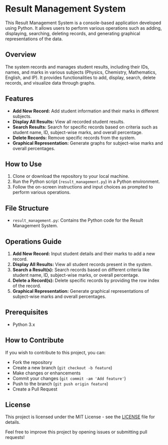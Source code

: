 # Result Management System

This Result Management System is a console-based application developed using Python. It allows users to perform various operations such as adding, displaying, searching, deleting records, and generating graphical representations of the data.

## Overview

The system records and manages student results, including their IDs, names, and marks in various subjects (Physics, Chemistry, Mathematics, English, and IP). It provides functionalities to add, display, search, delete records, and visualize data through graphs.

## Features

- **Add New Record:** Add student information and their marks in different subjects.
- **Display All Results:** View all recorded student results.
- **Search Results:** Search for specific records based on criteria such as student name, ID, subject-wise marks, and overall percentage.
- **Delete Records:** Remove specific records from the system.
- **Graphical Representation:** Generate graphs for subject-wise marks and overall percentages.

## How to Use

1. Clone or download the repository to your local machine.
2. Run the Python script (`result_management.py`) in a Python environment.
3. Follow the on-screen instructions and input choices as prompted to perform various operations.

## File Structure

- `result_management.py`: Contains the Python code for the Result Management System.

## Operations Guide

1. **Add New Record:** Input student details and their marks to add a new record.
2. **Display All Results:** View all student records present in the system.
3. **Search a Result(s):** Search records based on different criteria like student name, ID, subject-wise marks, or overall percentage.
4. **Delete a Record(s):** Delete specific records by providing the row index of the record.
5. **Graphical Representation:** Generate graphical representations of subject-wise marks and overall percentages.

## Prerequisites

- Python 3.x

## How to Contribute

If you wish to contribute to this project, you can:

- Fork the repository
- Create a new branch (`git checkout -b feature`)
- Make changes or enhancements
- Commit your changes (`git commit -am 'Add feature'`)
- Push to the branch (`git push origin feature`)
- Create a Pull Request

## License

This project is licensed under the MIT License - see the [LICENSE](LICENSE) file for details.

Feel free to improve this project by opening issues or submitting pull requests!


